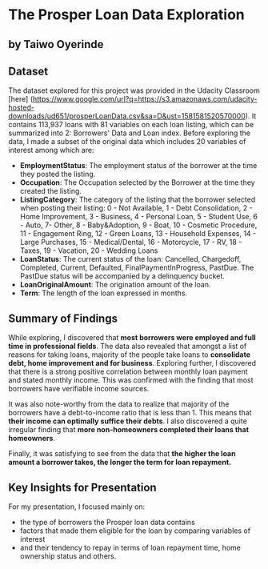 # The Prosper Loan Data Exploration
## by Taiwo Oyerinde


## Dataset

The dataset explored for this project was provided in the Udacity Classroom [here] (https://www.google.com/url?q=https://s3.amazonaws.com/udacity-hosted-downloads/ud651/prosperLoanData.csv&sa=D&ust=1581581520570000). It contains 113,937 loans with 81 variables on each loan listing, which can be summarized into 2: Borrowers' Data and Loan index.
    Before exploring the data, I made a subset of the original data which includes 20 variables of interest among which are: 
- **EmploymentStatus**: The employment status of the borrower at the time they posted the listing.
- **Occupation**: The Occupation selected by the Borrower at the time they created the listing.
- **ListingCategory**: The category of the listing that the borrower selected when posting their listing: 0 - Not Available, 1 - Debt Consolidation, 2 - Home Improvement, 3 - Business, 4 - Personal Loan, 5 - Student Use, 6 - Auto, 7- Other, 8 - Baby&Adoption, 9 - Boat, 10 - Cosmetic Procedure, 11 - Engagement Ring, 12 - Green Loans, 13 - Household Expenses, 14 - Large Purchases, 15 - Medical/Dental, 16 - Motorcycle, 17 - RV, 18 - Taxes, 19 - Vacation, 20 - Wedding Loans
- **LoanStatus**: The current status of the loan: Cancelled,  Chargedoff, Completed, Current, Defaulted, FinalPaymentInProgress, PastDue. The PastDue status will be accompanied by a delinquency bucket.
- **LoanOriginalAmount**: The origination amount of the loan.
- **Term**: The length of the loan expressed in months.



## Summary of Findings

While exploring, I discovered that **most borrowers were employed and full time in professional fields**. The data also revealed that amongst a list of reasons for taking loans, majority of the people take loans to **consolidate debt, home improvement and for business**. Exploring further, I discovered that there is a strong positive correlation between monthly loan payment and stated monthly income. This was confirmed with the finding that most borrowers have verifiable income sources.
   
It was also note-worthy from the data to realize that majority of the borrowers have a debt-to-income ratio that is less than 1. This means that **their income can optimally suffice their debts**. I also discovered a quite irregular finding that **more non-homeowners completed their loans that homeowners**.
     
Finally, it was satisfying to see from the data that **the higher the loan amount a borrower takes, the longer the term for loan repayment.**


## Key Insights for Presentation

   For my presentation, I focused mainly on:
- the type of borrowers the Prosper loan data contains
- factors that made them eligible for the loan by comparing variables of interest
- and their tendency to repay in terms of loan repayment time, home ownership status and others.
